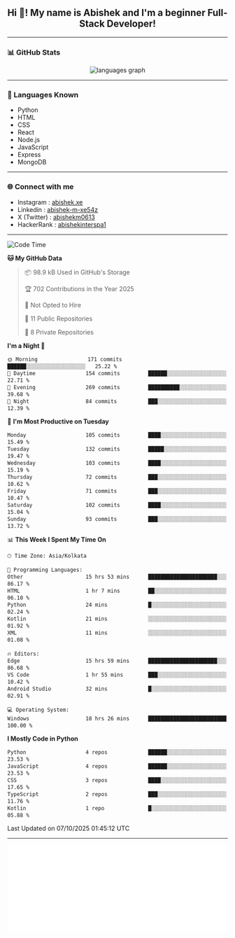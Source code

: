 <h2 align="center">Hi 👋! My name is <b>Abishek</b> and I'm a beginner Full-Stack Developer!</h2>

---

### 📊 GitHub Stats

<div align="center">
  <img src="https://github-readme-stats.vercel.app/api/top-langs/?username=Abishek-Web-Co&theme=react&show_icons=true&hide_border=true&layout=compact" height="150" alt="languages graph" />
</div>

---

### 🧠 Languages Known

- Python  
- HTML  
- CSS  
- React  
- Node.js  
- JavaScript
- Express
- MongoDB

---


### 🌐 Connect with me

- Instagram   : [abishek.xe](https://www.instagram.com/abishek.xe/)
- Linkedin    : [abishek-m-xe54z](https://www.linkedin.com/in/abishek-m-xe54z/)
- X (Twitter) : [abishekm0613](https://x.com/abishekm0613)
- HackerRank  : [abishekinterspa1](https://www.hackerrank.com/profile/abishekinterspa1)

---

<!--START_SECTION:waka-->
![Code Time](http://img.shields.io/badge/Code%20Time-273%20hrs%202%20mins-blue)

**🐱 My GitHub Data** 

> 📦 98.9 kB Used in GitHub's Storage 
 > 
> 🏆 702 Contributions in the Year 2025
 > 
> 🚫 Not Opted to Hire
 > 
> 📜 11 Public Repositories 
 > 
> 🔑 8 Private Repositories 
 > 
**I'm a Night 🦉** 

```text
🌞 Morning                171 commits         ██████░░░░░░░░░░░░░░░░░░░   25.22 % 
🌆 Daytime                154 commits         ██████░░░░░░░░░░░░░░░░░░░   22.71 % 
🌃 Evening                269 commits         ██████████░░░░░░░░░░░░░░░   39.68 % 
🌙 Night                  84 commits          ███░░░░░░░░░░░░░░░░░░░░░░   12.39 % 
```
📅 **I'm Most Productive on Tuesday** 

```text
Monday                   105 commits         ████░░░░░░░░░░░░░░░░░░░░░   15.49 % 
Tuesday                  132 commits         █████░░░░░░░░░░░░░░░░░░░░   19.47 % 
Wednesday                103 commits         ████░░░░░░░░░░░░░░░░░░░░░   15.19 % 
Thursday                 72 commits          ███░░░░░░░░░░░░░░░░░░░░░░   10.62 % 
Friday                   71 commits          ███░░░░░░░░░░░░░░░░░░░░░░   10.47 % 
Saturday                 102 commits         ████░░░░░░░░░░░░░░░░░░░░░   15.04 % 
Sunday                   93 commits          ███░░░░░░░░░░░░░░░░░░░░░░   13.72 % 
```


📊 **This Week I Spent My Time On** 

```text
🕑︎ Time Zone: Asia/Kolkata

💬 Programming Languages: 
Other                    15 hrs 53 mins      ██████████████████████░░░   86.17 % 
HTML                     1 hr 7 mins         ██░░░░░░░░░░░░░░░░░░░░░░░   06.10 % 
Python                   24 mins             █░░░░░░░░░░░░░░░░░░░░░░░░   02.24 % 
Kotlin                   21 mins             ░░░░░░░░░░░░░░░░░░░░░░░░░   01.92 % 
XML                      11 mins             ░░░░░░░░░░░░░░░░░░░░░░░░░   01.08 % 

🔥 Editors: 
Edge                     15 hrs 59 mins      ██████████████████████░░░   86.68 % 
VS Code                  1 hr 55 mins        ███░░░░░░░░░░░░░░░░░░░░░░   10.42 % 
Android Studio           32 mins             █░░░░░░░░░░░░░░░░░░░░░░░░   02.91 % 

💻 Operating System: 
Windows                  18 hrs 26 mins      █████████████████████████   100.00 % 
```

**I Mostly Code in Python** 

```text
Python                   4 repos             ██████░░░░░░░░░░░░░░░░░░░   23.53 % 
JavaScript               4 repos             ██████░░░░░░░░░░░░░░░░░░░   23.53 % 
CSS                      3 repos             ████░░░░░░░░░░░░░░░░░░░░░   17.65 % 
TypeScript               2 repos             ███░░░░░░░░░░░░░░░░░░░░░░   11.76 % 
Kotlin                   1 repo              █░░░░░░░░░░░░░░░░░░░░░░░░   05.88 % 
```




 Last Updated on 07/10/2025 01:45:12 UTC
<!--END_SECTION:waka-->

---

<div align="center">
  <a href="https://abish-file.web.app/" target="_blank" rel="noopener noreferrer"><img height="200" src="pic.png" alt="Profile Picture" /></a>
</div>

